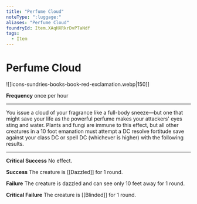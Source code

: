 ```yaml
---
title: "Perfume Cloud"
noteType: ":luggage:"
aliases: "Perfume Cloud"
foundryId: Item.XAqHXRkrDvPTaNdf
tags:
  - Item
---
```


# Perfume Cloud
![[icons-sundries-books-book-red-exclamation.webp|150]]

**Frequency** once per hour

* * *

You issue a cloud of your fragrance like a full-body sneeze—but one that might save your life as the powerful perfume makes your attackers' eyes sting and water. Plants and fungi are immune to this effect, but all other creatures in a 10 foot emanation must attempt a DC resolve fortitude save against your class DC or spell DC (whichever is higher) with the following results.

* * *

**Critical Success** No effect.

**Success** The creature is [[Dazzled]] for 1 round.

**Failure** The creature is dazzled and can see only 10 feet away for 1 round.

**Critical Failure** The creature is [[Blinded]] for 1 round.
